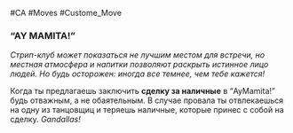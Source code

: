 #CA #Moves #Custome_Move

### “AY MAMITA!”
*Стрип-клуб может показаться не лучшим местом для встречи, но местная атмосфера и напитки позволяют раскрыть истинное лицо людей. Но будь осторожен: иногда все темнее, чем тебе кажется!*

Когда ты предлагаешь заключить **сделку за наличные** в “AyMamita!” будь отважным, а не обаятельным. В случае провала ты отвлекаешься на одну из танцовщиц и теряешь наличные, которые принес с собой на сделку. *Gandallas!*